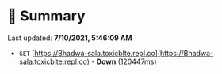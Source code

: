 # 📖 Summary
Last updated: **7/10/2021, 5:46:09 AM**

- `GET` [https://Bhadwa-sala.toxicblte.repl.co](https://Bhadwa-sala.toxicblte.repl.co) - **Down** (120447ms)
